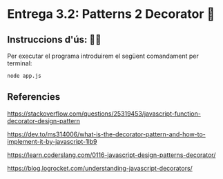 # Entrega 3.2: Patterns 2 Decorator 🐝

## Instruccions d'ús: 🧙‍♂️

Per executar el programa introduirem el següent comandament per terminal:

    node app.js

## Referencies

https://stackoverflow.com/questions/25319453/javascript-function-decorator-design-pattern

https://dev.to/ms314006/what-is-the-decorator-pattern-and-how-to-implement-it-by-javascript-1lb9

https://learn.coderslang.com/0116-javascript-design-patterns-decorator/

https://blog.logrocket.com/understanding-javascript-decorators/

